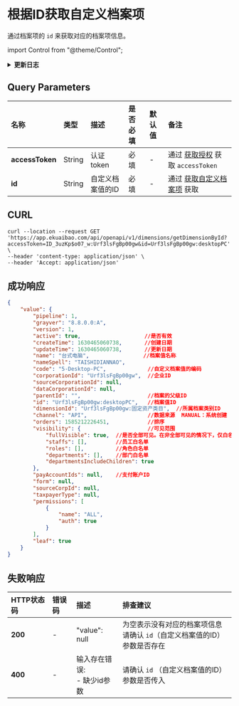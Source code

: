 # 根据ID获取自定义档案项
通过档案项的 `id` 来获取对应的档案项信息。

import Control from "@theme/Control";

<Control
method="GET"
url="/api/openapi/v1/dimensions/getDimensionById"
/>

<details>
  <summary><b>更新日志</b></summary>
  <div>

  [**1.8.0**](/docs/open-api/notice/update-log#180) &emsp; -> 🐞 **成功响应** 中可获取新增的 `channel`（数据来源）字段。<br/>
  [**0.7.159**](/docs/open-api/notice/update-log#07159) -> 🆕 新增了本接口。<br/>

  </div>
</details>

## Query Parameters

| 名称 | 类型 | 描述 | 是否必填 | 默认值 | 备注 |
| :--- | :--- | :--- | :--- |:--- | :--- |
| **accessToken** | String | 认证token	   | 必填  | - | 通过 [获取授权](/docs/open-api/getting-started/auth) 获取 `accessToken` |
| **id**          | String | 自定义档案值的ID | 必填  | - | 通过 [获取自定义档案项](/docs/open-api/dimensions/get-dimension-items) 获取 |

## CURL
```shell
curl --location --request GET 'https://app.ekuaibao.com/api/openapi/v1/dimensions/getDimensionById?accessToken=ID_3uzKp$o07_w:Urf3lsFgBp00gw&id=Urf3lsFgBp00gw:desktopPC' \
--header 'content-type: application/json' \
--header 'Accept: application/json'
```

## 成功响应
```json
{
    "value": {
        "pipeline": 1,
        "grayver": "8.8.0.0:A",
        "version": 1,
        "active": true,                    //是否有效
        "createTime": 1630465060738,       //创建日期
        "updateTime": 1630465060738,       //更新日期
        "name": "台式电脑",                 //档案值名称
        "nameSpell": "TAISHIDIANNAO",
        "code": "5-Desktop-PC",             //自定义档案值的编码
        "corporationId": "Urf3lsFgBp00gw",  //企业ID
        "sourceCorporationId": null,
        "dataCorporationId": null,
        "parentId": "",                     //档案的父级ID
        "id": "Urf3lsFgBp00gw:desktopPC",   //档案值ID
        "dimensionId": "Urf3lsFgBp00gw:固定资产类目",  //所属档案类别ID
        "channel": "API",                   //数据来源  MANUAL：系统创建  API：接口创建
        "orders": 1585212226451,            //排序
        "visibility": {                     //可见范围
            "fullVisible": true,  //是否全部可见。在非全部可见的情况下，仅白名单内的员工可见。
            "staffs": [],         //员工白名单
            "roles": [],          //角色白名单
            "departments": [],    //部门白名单
            "departmentsIncludeChildren": true
        },
        "payAccountIds": null,    //支付账户ID
        "form": null,
        "sourceCorpId": null,
        "taxpayerType": null,
        "permissions": [
            {
                "name": "ALL",
                "auth": true
            }
        ],
        "leaf": true
    }
}
```

## 失败响应

| HTTP状态码 | 错误码 | 描述 | 排查建议 |
| :--- | :--- | :--- | :--- |
| **200** | - | "value": null | 为空表示没有对应的档案项信息<br/>请确认 `id`（自定义档案值的ID）参数是否存在 | 
| **400** | - | 输入存在错误:<br/>- 缺少id参数 | 请确认 `id` （自定义档案值的ID）参数是否传入 | 

